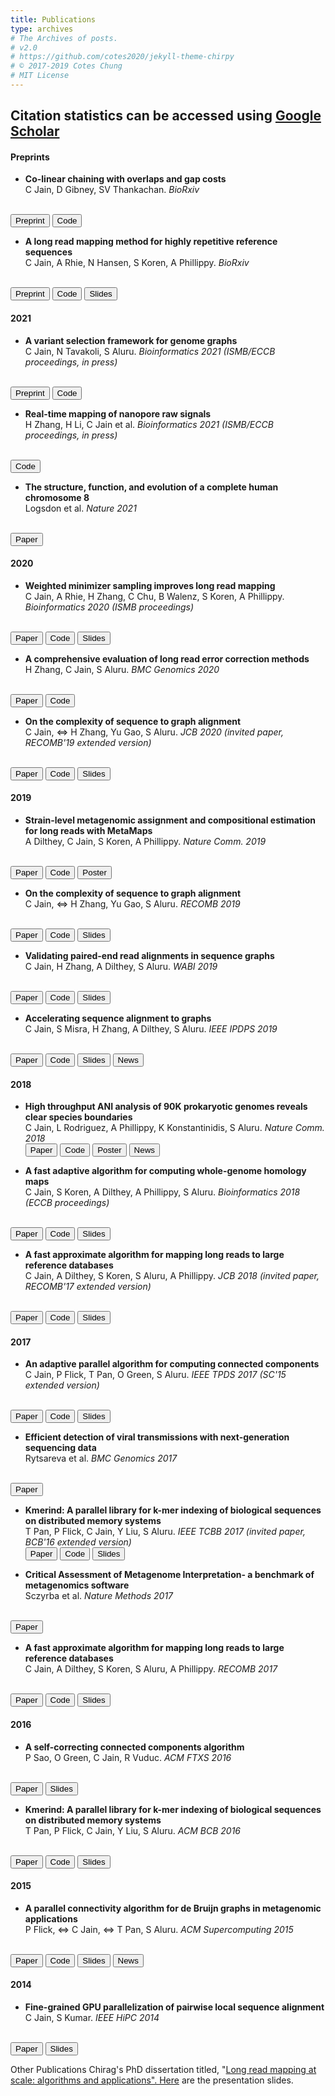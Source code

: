 ```yaml
---
title: Publications
type: archives
# The Archives of posts.
# v2.0
# https://github.com/cotes2020/jekyll-theme-chirpy
# © 2017-2019 Cotes Chung
# MIT License
---
```


<head>
  <link
    href="https://fonts.googleapis.com/css?family=Montserrat"
    rel="stylesheet"
  />
  <link rel="stylesheet" href="../../assets/css/main.css" />
</head>

## Citation statistics can be accessed using [Google Scholar](https://scholar.google.com/citations?user=Y2UmkF0AAAAJ&hl=en)

#### **Preprints**

* **Co-linear chaining with overlaps and gap costs** <br>
C Jain, D Gibney, SV Thankachan. _BioRxiv_
<br>
<button type="button" class="btn btn-outline-info btn-sm">
<a href="https://www.biorxiv.org/content/10.1101/2021.02.03.429492v1" style="all: unset; color: inherit">Preprint</a>
</button> 
<button type="button" class="btn btn-outline-secondary btn-sm">
<a href="https://github.com/AT-CG/ChainX" style="all: unset; color: inherit">Code</a>
</button> 

* **A long read mapping method for highly repetitive reference sequences** <br>
C Jain, A Rhie, N Hansen, S Koren, A Phillippy. _BioRxiv_
<br>
<button type="button" class="btn btn-outline-info btn-sm">
<a href="https://www.biorxiv.org/content/10.1101/2020.11.01.363887v1" style="all: unset; color: inherit">Preprint</a>
</button> 
<button type="button" class="btn btn-outline-secondary btn-sm">
<a href="https://github.com/marbl/Winnowmap" style="all: unset; color: inherit">Code</a>
</button> 
<button type="button" class="btn btn-outline-info btn-sm">
<a href="https://www.slideshare.net/ChiragJain228/winnowmap2-a-long-read-mapping-method-for-highly-repetitive-reference-sequences" style="all: unset; color: inherit">Slides</a>
</button>

#### **2021**

* **A variant selection framework for genome graphs** <br>
C Jain, N Tavakoli, S Aluru. _Bioinformatics 2021 (ISMB/ECCB proceedings, in press)_
<br>
<button type="button" class="btn btn-outline-info btn-sm"><a href="https://www.biorxiv.org/content/10.1101/2021.02.02.429378v1" style="all: unset; color: inherit">Preprint</a></button> 
<button type="button" class="btn btn-outline-secondary btn-sm"><a href="https://github.com/at-cg/VF" style="all: unset; color: inherit">Code</a></button>

* **Real-time mapping of nanopore raw signals** <br>
H Zhang, H Li, C Jain et al. _Bioinformatics 2021 (ISMB/ECCB proceedings, in press)_
<br>
<button type="button" class="btn btn-outline-secondary btn-sm"><a href="https://github.com/haowenz/sigmap" style="all: unset; color: inherit">Code</a></button>

* **The structure, function, and evolution of a complete human chromosome 8** <br>
Logsdon et al. _Nature 2021_
<br>
<button type="button" class="btn btn-outline-info btn-sm"><a href="https://www.nature.com/articles/s41586-021-03420-7" style="all: unset; color: inherit">Paper</a></button> 

#### **2020**

* **Weighted minimizer sampling improves long read mapping** <br>
C Jain, A Rhie, H Zhang, C Chu, B Walenz, S Koren, A Phillippy. _Bioinformatics 2020 (ISMB proceedings)_
<br>
<button type="button" class="btn btn-outline-info btn-sm"><a href="http://cds.iisc.ac.in/faculty/chirag/pubs/2020_jain_weighted.pdf" style="all: unset; color: inherit">Paper</a></button> 
<button type="button" class="btn btn-outline-secondary btn-sm"><a href="https://github.com/marbl/Winnowmap" style="all: unset; color: inherit">Code</a></button> 
<button type="button" class="btn btn-outline-info btn-sm"><a href="https://www.slideshare.net/josephgallion3/weighted-minimizer-sampling-improves-long-read-mapping" style="all: unset; color: inherit">Slides</a></button>

* **A comprehensive evaluation of long read error correction methods** <br>
H Zhang, C Jain, S Aluru. _BMC Genomics 2020_
<br>
<button type="button" class="btn btn-outline-info btn-sm"><a href="https://bmcgenomics.biomedcentral.com/articles/10.1186/s12864-020-07227-0" style="all: unset; color: inherit">Paper</a></button> 
<button type="button" class="btn btn-outline-secondary btn-sm"><a href="https://github.com/haowenz/LRECE" style="all: unset; color: inherit">Code</a></button> 

* **On the complexity of sequence to graph alignment** <br>
C Jain, ⇔ H Zhang, Yu Gao, S Aluru. _JCB 2020 (invited paper, RECOMB'19 extended version)_
<br>
<button type="button" class="btn btn-outline-info btn-sm"><a href="http://cds.iisc.ac.in/faculty/chirag/pubs/2020_jain_complexity.pdf" style="all: unset; color: inherit">Paper</a></button> 
<button type="button" class="btn btn-outline-secondary btn-sm"><a href="https://github.com/haowenz/SGA" style="all: unset; color: inherit">Code</a></button> 
<button type="button" class="btn btn-outline-info btn-sm"><a href="https://1aaaa1f6-a-62cb3a1a-s-sites.googlegroups.com/site/chirgjain/RECOMB19_Zhang.pdf?attachauth=ANoY7cqKJEFMaco68ZnMOdiLBGhF2zsj5fSKxro0cTGwaPJocnNA8X3FimRlByaTCbPn7sNPBFUAi_896erm4DqyqjaKXateUrno0TN_asEMxE-4XQKdlgVKhIc-o3HURYeM7S6DJqLm09nByKQ3WbS8CPfvRhccpvT7o7BRodZuuB0McynnmuMYICIanZ1BmiwjMBO6GA_8RNsKoNP6aztj6bmL5Cl7og%3D%3D&attredirects=0" style="all: unset; color: inherit">Slides</a></button>

#### **2019**

* **Strain-level metagenomic assignment and compositional estimation for long reads with MetaMaps** <br>
A Dilthey, C Jain, S Koren, A Phillippy. _Nature Comm. 2019_
<br>
<button type="button" class="btn btn-outline-info btn-sm"><a href="http://cds.iisc.ac.in/faculty/chirag/pubs/2019_dilthey_strain.pdf" style="all: unset; color: inherit">Paper</a></button> 
<button type="button" class="btn btn-outline-secondary btn-sm"><a href="https://github.com/DiltheyLab/MetaMaps" style="all: unset; color: inherit">Code</a></button> 
<button type="button" class="btn btn-outline-info btn-sm"><a href="https://1aaaa1f6-a-62cb3a1a-s-sites.googlegroups.com/site/chirgjain/Dilthey_metamaps_poster.pdf?attachauth=ANoY7co6MTSB1bqeqd6HTySMw1RsIOcA6kQFwNiHUzTk1AbSihvsToTSZ47bWC0mp86wBiHTh01fGrWtI9KtRSrFerUqB8RuYrMKgx7BovsrQqysX_5CKnh6uld1mQbvh-ZNtbLH6FoEuxFNbNT6RVf8JpIHNI6frCYW_jhmHZyVlFh_3Dy14Bi5J7QQA6emarTEI_VYm2FRgvCXSJWEACjvRNkbe_VcI246s3K5aysw0kAuD1f8QBM%3D&attredirects=0" style="all: unset; color: inherit">Poster</a></button>

* **On the complexity of sequence to graph alignment** <br>
C Jain, ⇔ H Zhang, Yu Gao, S Aluru. _RECOMB 2019_
<br>
<button type="button" class="btn btn-outline-info btn-sm"><a href="http://cds.iisc.ac.in/faculty/chirag/pubs/2019_jain_complexity.pdf" style="all: unset; color: inherit">Paper</a></button> 
<button type="button" class="btn btn-outline-secondary btn-sm"><a href="https://github.com/haowenz/SGA" style="all: unset; color: inherit">Code</a></button> 
<button type="button" class="btn btn-outline-info btn-sm"><a href="https://1aaaa1f6-a-62cb3a1a-s-sites.googlegroups.com/site/chirgjain/RECOMB19_Zhang.pdf?attachauth=ANoY7co1Ruqa21Fd8qobN1ODToXZGrPDuag84y8DN13KqGCMPiO_qXVORJi4ipBywEVmSqzfgN8E28faShvmhRAx65rfPsOBBdWWNcroOA0OKK792fhb3uKGq6u9bNnEZS8DtQBAqVswcVX9P0AfDi3IfIkcls9bn7AyFRdZEvADliLjHbBaiFE2aZFXdHR36vXw0Rwiz4mXdml-e5fheK1ADruvN9IJbw%3D%3D&attredirects=0" style="all: unset; color: inherit">Slides</a></button>

* **Validating paired-end read alignments in sequence graphs** <br>
C Jain, H Zhang, A Dilthey, S Aluru. _WABI 2019_
<br>
<button type="button" class="btn btn-outline-info btn-sm"><a href="http://cds.iisc.ac.in/faculty/chirag/pubs/2019_jain_validating.pdf" style="all: unset; color: inherit">Paper</a></button> 
<button type="button" class="btn btn-outline-secondary btn-sm"><a href="https://www.slideshare.net/josephgallion3/pairedend-alignments-in-sequence-graphs" style="all: unset; color: inherit">Code</a></button> 
<button type="button" class="btn btn-outline-info btn-sm"><a href="https://github.com/ParBLiSS/PairG" style="all: unset; color: inherit">Slides</a></button>

* **Accelerating sequence alignment to graphs** <br>
C Jain, S Misra, H Zhang, A Dilthey, S Aluru. _IEEE IPDPS 2019_
<br>
<button type="button" class="btn btn-outline-info btn-sm"><a href="http://cds.iisc.ac.in/faculty/chirag/pubs/2019_jain_accelerating.pdf" style="all: unset; color: inherit">Paper</a></button> 
<button type="button" class="btn btn-outline-secondary btn-sm"><a href="https://github.com/ParBLiSS/PaSGAL" style="all: unset; color: inherit">Code</a></button> 
<button type="button" class="btn btn-outline-info btn-sm"><a href="https://1aaaa1f6-a-62cb3a1a-s-sites.googlegroups.com/site/chirgjain/IPDPS_19_Seq_to_graph_alignment.pdf?attachauth=ANoY7crKGRMlklV9U_Z9bZPQq1CF4kHQjPPd1x5dW7J_hYE-EDGbbVeMY0-MqoesF_pKKCYxEwuzQyILYBr4WxM7lGbAlOocNlVKujelWrH5ILNicoBs-HktB4Bbpxhbfa0tENJoauxN15onIJe8-G9tVlYNsMo6FeYhJHbr1OWUMQ1qMjPNDWYBTsV2sNQtXmZe5IPe9-fgCyVJYwNi0gDLVp0Oe23VLNFpCAc5LMkL2gorO8Ds-yk%3D&attredirects=0" style="all: unset; color: inherit">Slides</a></button>
<button type="button" class="btn btn-outline-success btn-sm"><a href="https://www.cc.gatech.edu/news/621751/identifying-differences-disease-causing-genomes-just-went-few-days-few-hours" style="all: unset; color: inherit">News</a></button> 

#### **2018**

* **High throughput ANI analysis of 90K prokaryotic genomes reveals clear species boundaries** <br>
C Jain, L Rodriguez, A Phillippy, K Konstantinidis, S Aluru. _Nature Comm. 2018_  
<button type="button" class="btn btn-outline-info btn-sm"><a href="http://cds.iisc.ac.in/faculty/chirag/pubs/2018_jain_high.pdf" style="all: unset; color: inherit">Paper</a></button> 
<button type="button" class="btn btn-outline-secondary btn-sm"><a href="https://github.com/ParBLiSS/FastANI" style="all: unset; color: inherit">Code</a></button> 
<button type="button" class="btn btn-outline-info btn-sm"><a href="https://1aaaa1f6-a-62cb3a1a-s-sites.googlegroups.com/site/chirgjain/FastANI_poster17.pdf?attachauth=ANoY7cpjbnpxHdeVDiazwJ4sJ37RzX1y8mhiQ-59iTGsT0-F52lGUnRHhZMdfCCNI5Ao-y6BlgpvLaFapwiowp8FeKh_fYLz7danyj0RP1CQL2M_LXrG870ZG0wygOq785y017NWbTYipx3qtZ1TiqT4oBO32Vk2pHM9d7OAQ-gTLt5FPsGHG9JOQF0gA1ZzYYChUhnRjOHx4yXNfwhigaBe8VPg9Mytsw%3D%3D&attredirects=0" style="all: unset; color: inherit">Poster</a></button>
<button type="button" class="btn btn-outline-success btn-sm"><a href="https://www.cc.gatech.edu/news/616894/new-approach-speeds-genomic-testing-microbial-species" style="all: unset; color: inherit">News</a></button> 

* **A fast adaptive algorithm for computing whole-genome homology maps** <br>
C Jain, S Koren, A Dilthey, A Phillippy, S Aluru. _Bioinformatics 2018 (ECCB proceedings)_
<br>
<button type="button" class="btn btn-outline-info btn-sm"><a href="http://cds.iisc.ac.in/faculty/chirag/pubs/2018_jain_fast_a.pdf" style="all: unset; color: inherit">Paper</a></button> 
<button type="button" class="btn btn-outline-secondary btn-sm"><a href="https://github.com/marbl/MashMap" style="all: unset; color: inherit">Code</a></button> 
<button type="button" class="btn btn-outline-info btn-sm"><a href="https://1aaaa1f6-a-62cb3a1a-s-sites.googlegroups.com/site/chirgjain/Mashmap2_slides.pdf?attachauth=ANoY7covVIJHI-1DW2dv3DTXmbVceesmeuK3v3h50oGgiCQxAMH5otdgmwkSAODd83iIPsf_gD_hJTWfFoPfYQocHvxd-xEle0PE9T_z-Y5Alz2j9eEssKFdsT4aAvD3p4QdYaW862JQrmTCl4tVpZuiPjxC95ZpDuTBowEAqLVg-emfNEEzJiUOrjf8bttEY-L-t0iZ58ps_aB3qMuHNwXbGSnwOqrbJg%3D%3D&attredirects=0" style="all: unset; color: inherit">Slides</a></button>

* **A fast approximate algorithm for mapping long reads to large reference databases** <br>
C Jain, A Dilthey, S Koren, S Aluru, A Phillippy. _JCB 2018 (invited paper, RECOMB'17 extended version)_
<br>
<button type="button" class="btn btn-outline-info btn-sm"><a href="http://cds.iisc.ac.in/faculty/chirag/pubs/2018_jain_fast_b.pdf" style="all: unset; color: inherit">Paper</a></button> 
<button type="button" class="btn btn-outline-secondary btn-sm"><a href="https://github.com/marbl/MashMap" style="all: unset; color: inherit">Code</a></button> 
<button type="button" class="btn btn-outline-info btn-sm"><a href="https://1aaaa1f6-a-62cb3a1a-s-sites.googlegroups.com/site/chirgjain/Mashmap_RECOMB17.pdf?attachauth=ANoY7crsvZ1KmzN2F9v2TidBfrITVZIIZLBPDF61yN__TMjbpIsXNOXG29bKoZpasM52yIQ8rigTRcL1Qw-N5Uiu4-V5vsHVJup779-WUZwJHEWuJdbdrSN342Fh1A6-UES1BF20Wh6PnE58lni5v8JhQcdCv9Tg8BJeltUw1qYIlHWWuPSkcRlTzqH_MNDOUnCaOFuPA30y5_L4SZUt3x_jJa5Hkmno3Q%3D%3D&attredirects=0" style="all: unset; color: inherit">Slides</a></button>

#### **2017**

* **An adaptive parallel algorithm for computing connected components** <br>
C Jain, P Flick, T Pan, O Green, S Aluru. _IEEE TPDS 2017 (SC'15 extended version)_
<br>
<button type="button" class="btn btn-outline-info btn-sm"><a href="http://cds.iisc.ac.in/faculty/chirag/pubs/2017_jain_adaptive.pdf" style="all: unset; color: inherit">Paper</a></button> 
<button type="button" class="btn btn-outline-secondary btn-sm"><a href="https://github.com/ParBLiSS/parconnect" style="all: unset; color: inherit">Code</a></button> 
<button type="button" class="btn btn-outline-info btn-sm"><a href="https://1aaaa1f6-a-62cb3a1a-s-sites.googlegroups.com/site/chirgjain/Parconnect_CSC16.pdf?attachauth=ANoY7cqgIKA9QJyFfywctqZZ5iuCgBPdtn_wlP2Bs5Aljs_PJ_cQYZ6FzbLKBb9IC3VWjKeIKWGUYQ_s6ACHnK18k5N402Vl2HBhWksBrBxx2dQpis5RmSnYXrlCL5ImzGpKP4q0RBApCxBER81ePmzKLbRbK3vlj8QAAjt93NhFcM-RYqpkB9tpagWn_6F4Td_ufK64deAkA0kk5zz0NG_PqMB9YxJxhw%3D%3D&attredirects=0" style="all: unset; color: inherit">Slides</a></button>

* **Efficient detection of viral transmissions with next-generation sequencing data** <br>
Rytsareva et al. _BMC Genomics 2017_
<br>
<button type="button" class="btn btn-outline-info btn-sm"><a href="https://bmcgenomics.biomedcentral.com/articles/10.1186/s12864-017-3732-4" style="all: unset; color: inherit">Paper</a></button> 

* **Kmerind: A parallel library for k-mer indexing of biological sequences on distributed memory systems** <br>
T Pan, P Flick, C Jain, Y Liu, S Aluru. _IEEE TCBB 2017 (invited paper, BCB'16 extended version)_  
<button type="button" class="btn btn-outline-info btn-sm"><a href="http://cds.iisc.ac.in/faculty/chirag/pubs/2017_pan_kmerind.pdf" style="all: unset; color: inherit">Paper</a></button> 
<button type="button" class="btn btn-outline-secondary btn-sm"><a href="https://github.com/ParBLiSS/kmerind" style="all: unset; color: inherit">Code</a></button> 
<button type="button" class="btn btn-outline-info btn-sm"><a href="https://1aaaa1f6-a-62cb3a1a-s-sites.googlegroups.com/site/chirgjain/Kmerind-BCB16.pdf?attachauth=ANoY7co-xgd_I22jrBtFPUi-4wWoeTfZV0yLp6aOtMeP9QZBPL10D7zgOoz3dMSTRaYGKYV8CBgjBGfgp5ThgZxTu-2rwFVGJSHY8xgVkCdm8jy-uHTNBGy2mnNT0jJ3JLP21S0KIJIuZdhrqDWYfbfPiPN2JEsLAf75fG-MGeJwzz8zoYDRwbXa9pxS1GHlymaUG5JgCo47J8tCyhe4_jpuzdTcm77c9g%3D%3D&attredirects=0" style="all: unset; color: inherit">Slides</a></button>

* **Critical Assessment of Metagenome Interpretation- a benchmark of metagenomics software** <br>
Sczyrba et al. _Nature Methods 2017_
<br>
<button type="button" class="btn btn-outline-info btn-sm"><a href="https://www.nature.com/articles/nmeth.4458" style="all: unset; color: inherit">Paper</a></button> 

* **A fast approximate algorithm for mapping long reads to large reference databases** <br>
C Jain, A Dilthey, S Koren, S Aluru, A Phillippy. _RECOMB 2017_
<br>
<button type="button" class="btn btn-outline-info btn-sm"><a href="http://cds.iisc.ac.in/faculty/chirag/pubs/2017_jain_fast.pdf" style="all: unset; color: inherit">Paper</a></button> 
<button type="button" class="btn btn-outline-secondary btn-sm"><a href="https://github.com/marbl/MashMap" style="all: unset; color: inherit">Code</a></button> 
<button type="button" class="btn btn-outline-info btn-sm"><a href="https://1aaaa1f6-a-62cb3a1a-s-sites.googlegroups.com/site/chirgjain/Mashmap_RECOMB17.pdf?attachauth=ANoY7coOClG7jzls-qRI5ZJOf5waabEQ672MIpUU17tItVf-unAGEbj7WXElWoae1Eza2N5TjIw7t1YV477VGGrIf4a504eQitPB7PXTed_QGuK-kHKJ1sst3UzjtB06N18OicJt1AMOBrupzYC0CMKrGluWCrOR8SlUerQhN7-viXthYMzWzL74QdUqJTtf3LMZWJ5lHwTmk78EE8vbU0mgwM0dHTt-Ag%3D%3D&attredirects=0" style="all: unset; color: inherit">Slides</a></button>

#### **2016**

* **A self-correcting connected components algorithm** <br>
P Sao, O Green, C Jain, R Vuduc. _ACM FTXS 2016_
<br>
<button type="button" class="btn btn-outline-info btn-sm"><a href="https://dl.acm.org/doi/10.1145/2909428.2909435" style="all: unset; color: inherit">Paper</a></button> 
<button type="button" class="btn btn-outline-info btn-sm"><a href="https://1aaaa1f6-a-62cb3a1a-s-sites.googlegroups.com/site/chirgjain/Piyush-FTXS-2016.pdf?attachauth=ANoY7coSnunvM7Mjp87x9JcOMa-f6dVzqoLxZjVJl9nuyCIYLUR2xMQf2oqNjvP5XiX1bOHGaHwH-1jwMt_qLkK5FnpTHcdkef2WTDomyxg6tdtDA9diwvZc_82GA-gWJ1O-_ZFQR3uQfpKd1ALwNUxII9FPUW_ndHUsLWc0L8c-M7tHPnXPCzSj1tKy89NRa4SSFGEt3DshZtGyYRMFLICO9X-IkZ7-_A%3D%3D&attredirects=0" style="all: unset; color: inherit">Slides</a></button>

* **Kmerind: A parallel library for k-mer indexing of biological sequences on distributed memory systems** <br>
T Pan, P Flick, C Jain, Y Liu, S Aluru. _ACM BCB 2016_
<br>
<button type="button" class="btn btn-outline-info btn-sm"><a href="http://cds.iisc.ac.in/faculty/chirag/pubs/2016_pan_kmerind.pdf" style="all: unset; color: inherit">Paper</a></button> 
<button type="button" class="btn btn-outline-secondary btn-sm"><a href="https://github.com/ParBLiSS/kmerind" style="all: unset; color: inherit">Code</a></button> 
<button type="button" class="btn btn-outline-info btn-sm"><a href="https://1aaaa1f6-a-62cb3a1a-s-sites.googlegroups.com/site/chirgjain/Kmerind-BCB16.pdf?attachauth=ANoY7cquSD8m4Tnjx2Kp_KRiWlY82GPxaRR9qlYLSHA_sHtimqBJywkXRVwxtMtAbNvawgcdP4sCeL0X4TXLFk6F7BGb6hEMzj6_yVxSkrhd_b1_RRTz5hoMUTsp6jL3hkYalQJTunmTqXpGiCPVgzENvF-neLV72AwnSF1bceoOMkdrw75RTbjLczXA_KsSklEBi7gD7asyxFjfKKFxtHvWruGFknmu4g%3D%3D&attredirects=0" style="all: unset; color: inherit">Slides</a></button>

#### **2015**

* **A parallel connectivity algorithm for de Bruijn graphs in metagenomic applications** <br>
P Flick, ⇔ C Jain, ⇔ T Pan, S Aluru. _ACM Supercomputing 2015_
<br>
<button type="button" class="btn btn-outline-info btn-sm"><a href="http://cds.iisc.ac.in/faculty/chirag/pubs/2015_flick_parallel.pdf" style="all: unset; color: inherit">Paper</a></button> 
<button type="button" class="btn btn-outline-secondary btn-sm"><a href="https://github.com/ParBLiSS/parconnect" style="all: unset; color: inherit">Code</a></button> 
<button type="button" class="btn btn-outline-info btn-sm"><a href="https://1aaaa1f6-a-62cb3a1a-s-sites.googlegroups.com/site/chirgjain/Metag_SC15.pdf?attachauth=ANoY7cri0pMJuO27nn2WIY3DcH54M0u3LVFopMezCia4QY3rYVkhjsMcF6fH6ebKabnvlir6TJMZUSrtKRyvq6KV50NEGb1B9V4t9lkN1M4h7FDZwMjr-4j-w6s1XvRoew_OJKyQqAL0nVabmzYRUEHWWy0SQEe1gTfLuH3guw2dftm2x0yqQSqKIjcECSZfF9R4AFdrhMu0cx8fQCqsiVYPN8rsz7L5ZA%3D%3D&attredirects=0" style="all: unset; color: inherit">Slides</a></button>
<button type="button" class="btn btn-outline-success btn-sm"><a href="https://cacm.acm.org/blogs/blog-cacm/200433-sc16-adds-computational-reproducibility-to-student-competition/fulltext" style="all: unset; color: inherit">News</a></button> 

#### **2014**

* **Fine-grained GPU parallelization of pairwise local sequence alignment** <br>
C Jain, S Kumar. _IEEE HiPC 2014_
<br>
<button type="button" class="btn btn-outline-info btn-sm"><a href="http://cds.iisc.ac.in/faculty/chirag/pubs/2014_jain_fine.pdf" style="all: unset; color: inherit">Paper</a></button> 
<button type="button" class="btn btn-outline-info btn-sm"><a href="https://1aaaa1f6-a-62cb3a1a-s-sites.googlegroups.com/site/chirgjain/GPU_alignment_HiPC14.pdf?attachauth=ANoY7crP8W1ziTqw0Wg536jnD0T14-42S9TVSqdg0s3vgYi3-XaRP3n0C2ONAX1WclkmATpdptKqmm0LLxm9J1JW3MJVAF3A3f6yHbiHQJcvVcQ6meE09HKg9qDcZj5yRYfQBkRb4Joemqxz7sv0Czr9-GNiJBFytOfuOXkTw_gxAy-pI3Usf3SPaM2DzXHzuKsSIFOd8KajXDwZFhS090CUm1ztq4frukdkh-2ZLstipQr96wstE_U%3D&attredirects=0" style="all: unset; color: inherit">Slides</a></button>

Other Publications
Chirag's PhD dissertation titled, "[Long read mapping at scale: algorithms and applications". Here](https://smartech.gatech.edu/bitstream/handle/1853/61258/JAIN-DISSERTATION-2019.pdf?sequence=1&isAllowed=y) are the presentation slides.
